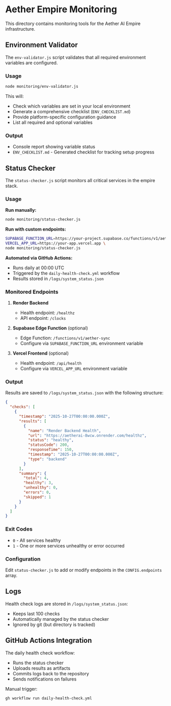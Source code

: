 # Aether Empire Monitoring

This directory contains monitoring tools for the Aether AI Empire infrastructure.

## Environment Validator

The `env-validator.js` script validates that all required environment variables are configured.

### Usage

```bash
node monitoring/env-validator.js
```

This will:
- Check which variables are set in your local environment
- Generate a comprehensive checklist (`ENV_CHECKLIST.md`)
- Provide platform-specific configuration guidance
- List all required and optional variables

### Output

- Console report showing variable status
- `ENV_CHECKLIST.md` - Generated checklist for tracking setup progress

## Status Checker

The `status-checker.js` script monitors all critical services in the empire stack.

### Usage

**Run manually:**
```bash
node monitoring/status-checker.js
```

**Run with custom endpoints:**
```bash
SUPABASE_FUNCTION_URL=https://your-project.supabase.co/functions/v1/aether-sync \
VERCEL_APP_URL=https://your-app.vercel.app \
node monitoring/status-checker.js
```

**Automated via GitHub Actions:**
- Runs daily at 00:00 UTC
- Triggered by the `daily-health-check.yml` workflow
- Results stored in `/logs/system_status.json`

### Monitored Endpoints

1. **Render Backend**
   - Health endpoint: `/healthz`
   - API endpoint: `/clocks`

2. **Supabase Edge Function** (optional)
   - Edge Function: `/functions/v1/aether-sync`
   - Configure via `SUPABASE_FUNCTION_URL` environment variable

3. **Vercel Frontend** (optional)
   - Health endpoint: `/api/health`
   - Configure via `VERCEL_APP_URL` environment variable

### Output

Results are saved to `/logs/system_status.json` with the following structure:

```json
{
  "checks": [
    {
      "timestamp": "2025-10-27T00:00:00.000Z",
      "results": [
        {
          "name": "Render Backend Health",
          "url": "https://aetherai-8wcw.onrender.com/healthz",
          "status": "healthy",
          "statusCode": 200,
          "responseTime": 150,
          "timestamp": "2025-10-27T00:00:00.000Z",
          "type": "backend"
        }
      ],
      "summary": {
        "total": 4,
        "healthy": 3,
        "unhealthy": 0,
        "errors": 0,
        "skipped": 1
      }
    }
  ]
}
```

### Exit Codes

- `0` - All services healthy
- `1` - One or more services unhealthy or error occurred

### Configuration

Edit `status-checker.js` to add or modify endpoints in the `CONFIG.endpoints` array.

## Logs

Health check logs are stored in `/logs/system_status.json`:
- Keeps last 100 checks
- Automatically managed by the status checker
- Ignored by git (but directory is tracked)

## GitHub Actions Integration

The daily health check workflow:
- Runs the status checker
- Uploads results as artifacts
- Commits logs back to the repository
- Sends notifications on failures

Manual trigger:
```bash
gh workflow run daily-health-check.yml
```

